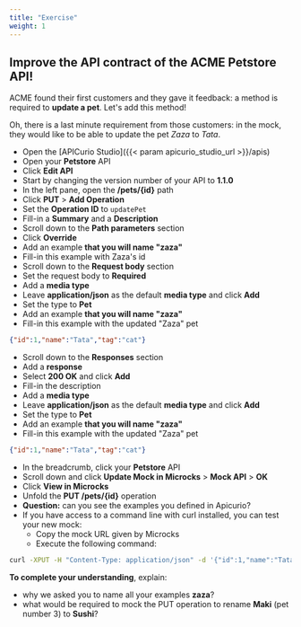 ```yaml
---
title: "Exercise"
weight: 1
---
```


## Improve the API contract of the ACME Petstore API!

ACME found their first customers and they gave it feedback: a method is required to **update a pet**.
Let's add this method!

Oh, there is a last minute requirement from those customers: in the mock, they would like to be able to update the pet *Zaza* to *Tata*.

- Open the [APICurio Studio]({{< param apicurio_studio_url >}}/apis)
- Open your **Petstore** API
- Click **Edit API**
- Start by changing the version number of your API to **1.1.0**
- In the left pane, open the **/pets/{id}** path
- Click **PUT** > **Add Operation**
- Set the **Operation ID** to `updatePet`
- Fill-in a **Summary** and a **Description**
- Scroll down to the **Path parameters** section
- Click **Override**
- Add an example **that you will name "zaza"**
- Fill-in this example with Zaza's id
- Scroll down to the **Request body** section
- Set the request body to **Required**
- Add a **media type**
- Leave **application/json** as the default **media type** and click **Add**
- Set the type to **Pet**
- Add an example **that you will name "zaza"**
- Fill-in this example with the updated "Zaza" pet

```json
{"id":1,"name":"Tata","tag":"cat"}
```

- Scroll down to the **Responses** section
- Add a **response**
- Select **200 OK** and click **Add**
- Fill-in the description
- Add a **media type**
- Leave **application/json** as the default **media type** and click **Add**
- Set the type to **Pet**
- Add an example **that you will name "zaza"**
- Fill-in this example with the updated "Zaza" pet

```json
{"id":1,"name":"Tata","tag":"cat"}
```

- In the breadcrumb, click your **Petstore** API
- Scroll down and click **Update Mock in Microcks** > **Mock API** > **OK**
- Click **View in Microcks**
- Unfold the **PUT /pets/{id}** operation
- **Question:** can you see the examples you defined in Apicurio?
- If you have access to a command line with curl installed, you can test your new mock: 
  - Copy the mock URL given by Microcks
  - Execute the following command:

```sh
curl -XPUT -H "Content-Type: application/json" -d '{"id":1,"name":"Tata","tag":"cat"}' https://replace.me.by/mock/url
```

**To complete your understanding**, explain:

- why we asked you to name all your examples **zaza**?
- what would be required to mock the PUT operation to rename **Maki** (pet number 3) to **Sushi**?

